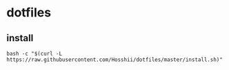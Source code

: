 # dotfiles

## install
`bash -c "$(curl -L https://raw.githubusercontent.com/Hosshii/dotfiles/master/install.sh)"`